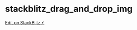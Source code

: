 # stackblitz_drag_and_drop_img

[Edit on StackBlitz ⚡️](https://stackblitz.com/edit/nuxt-starter-4jokk9)